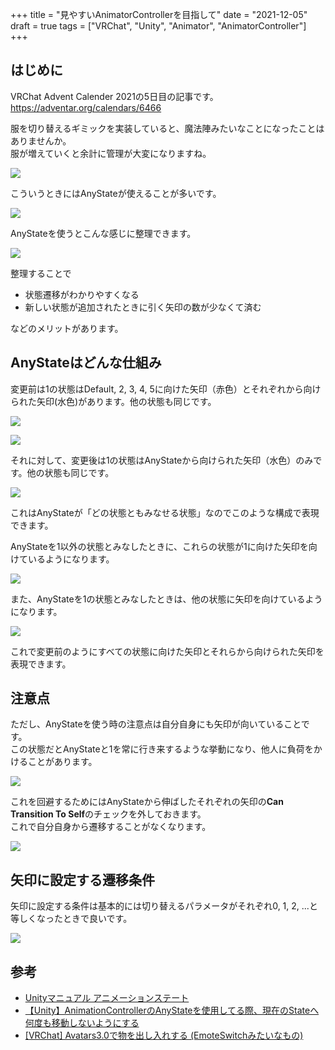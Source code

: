 +++
title = "見やすいAnimatorControllerを目指して"
date = "2021-12-05"
draft = true
tags = ["VRChat", "Unity", "Animator", "AnimatorController"]
+++

## はじめに

VRChat Advent Calender 2021の5日目の記事です。
https://adventar.org/calendars/6466

服を切り替えるギミックを実装していると、魔法陣みたいなことになったことはありませんか。  
服が増えていくと余計に管理が大変になりますね。

![](/images/posts/vrchat_advent_calender_2021/magic_states.png)

こういうときにはAnyStateが使えることが多いです。

![](/images/posts/vrchat_advent_calender_2021/any_state.png)

AnyStateを使うとこんな感じに整理できます。

![](/images/posts/vrchat_advent_calender_2021/magic_states_after.png)

整理することで
* 状態遷移がわかりやすくなる
* 新しい状態が追加されたときに引く矢印の数が少なくて済む

などのメリットがあります。

## AnyStateはどんな仕組み

変更前は1の状態はDefault, 2, 3, 4, 5に向けた矢印（赤色）とそれぞれから向けられた矢印(水色)があります。他の状態も同じです。

![](/images/posts/vrchat_advent_calender_2021/magic_states_1_out.png)

![](/images/posts/vrchat_advent_calender_2021/magic_states_1_in.png)

それに対して、変更後は1の状態はAnyStateから向けられた矢印（水色）のみです。他の状態も同じです。

![](/images/posts/vrchat_advent_calender_2021/magic_states_after_1.png)

これはAnyStateが「どの状態ともみなせる状態」なのでこのような構成で表現できます。

AnyStateを1以外の状態とみなしたときに、これらの状態が1に向けた矢印を向けているようになります。

![](/images/posts/vrchat_advent_calender_2021/any_state_other_than_1.png)

また、AnyStateを1の状態とみなしたときは、他の状態に矢印を向けているようになります。

![](/images/posts/vrchat_advent_calender_2021/any_state_1.png)

これで変更前のようにすべての状態に向けた矢印とそれらから向けられた矢印を表現できます。

## 注意点

ただし、AnyStateを使う時の注意点は自分自身にも矢印が向いていることです。  
この状態だとAnyStateと1を常に行き来するような挙動になり、他人に負荷をかけることがあります。

![](/images/posts/vrchat_advent_calender_2021/any_state_1_loop.png)

これを回避するためにはAnyStateから伸ばしたそれぞれの矢印の**Can Transition To Self**のチェックを外しておきます。  
これで自分自身から遷移することがなくなります。

![](/images/posts/vrchat_advent_calender_2021/can_transition_to_self.png)

## 矢印に設定する遷移条件

矢印に設定する条件は基本的には切り替えるパラメータがそれぞれ0, 1, 2, ...と等しくなったときで良いです。

![](/images/posts/vrchat_advent_calender_2021/arrows_setting.png)

## 参考
- [Unityマニュアル アニメーションステート](https://docs.unity3d.com/ja/2019.4/Manual/class-State.html)
- [【Unity】AnimationControllerのAnyStateを使用してる際、現在のStateへ何度も移動しないようにする](https://tsubakit1.hateblo.jp/entry/2017/01/13/233000)
- [[VRChat] Avatars3.0で物を出し入れする (EmoteSwitchみたいなもの)](https://gatosyocora.hatenablog.com/entry/2020/08/08/164516)
